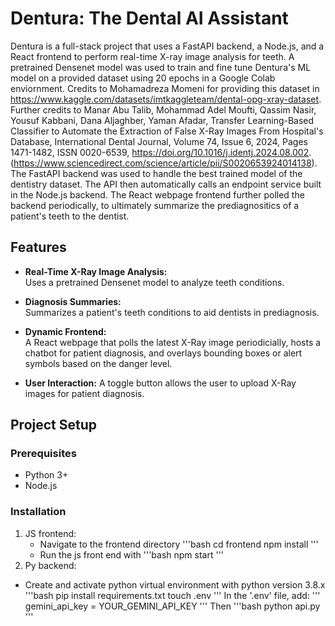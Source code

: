 # Dentura: The Dental AI Assistant

Dentura is a full-stack project that uses a FastAPI backend, a Node.js, and a React frontend to perform
real-time X-ray image analysis for teeth. A pretrained Densenet model was used to train and fine tune
Dentura's ML model on a provided dataset using 20 epochs in a Google Colab enviornment. Credits to Mohamadreza 
Momeni for providing this dataset in https://www.kaggle.com/datasets/imtkaggleteam/dental-opg-xray-dataset.
Further credits to Manar Abu Talib, Mohammad Adel Moufti, Qassim Nasir, Yousuf Kabbani, Dana Aljaghber, Yaman Afadar,
Transfer Learning-Based Classifier to Automate the Extraction of False X-Ray Images From Hospital's Database, 
International Dental Journal, Volume 74, Issue 6, 2024, Pages 1471-1482, ISSN 0020-6539, 
https://doi.org/10.1016/j.identj.2024.08.002. (https://www.sciencedirect.com/science/article/pii/S0020653924014138).
The FastAPI backend was used to handle the best trained model of the dentistry dataset. The API then 
automatically calls an endpoint service built in the Node.js backend. The React webpage frontend further polled the 
backend periodically, to ultimately summarize the prediagnositics of a patient's teeth to the dentist.

## Features

- **Real-Time X-Ray Image Analysis:**  
  Uses a pretrained Densenet model to analyze teeth conditions.

- **Diagnosis Summaries:**  
  Summarizes a patient's teeth conditions to aid dentists in prediagnosis.

- **Dynamic Frontend:**  
  A React webpage that polls the latest X-Ray image periodicially, hosts a chatbot for
  patient diagnosis, and overlays bounding boxes or alert symbols based on the danger level.

- **User Interaction:**
  A toggle button allows the user to upload X-Ray images for patient diagnosis.

## Project Setup

### Prerequisites
- Python 3+
- Node.js

### Installation
1. JS frontend:
   - Navigate to the frontend directory
     '''bash
        cd frontend
        npm install
     '''
   - Run the js front end with
     '''bash
        npm start
     '''
2. Py backend:
  - Create and activate python virtual environment with python version 3.8.x
    '''bash
    pip install requirements.txt
    touch .env
    '''
    In the '.env' file, add:
    '''
    gemini_api_key = YOUR_GEMINI_API_KEY
    '''
    Then
    '''bash
    python api.py
    '''
